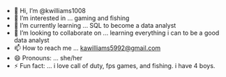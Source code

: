 - 👋 Hi, I’m @kwilliams1008
- 👀 I’m interested in ... gaming and fishing
- 🌱 I’m currently learning ... SQL to become a data analyst
- 💞️ I’m looking to collaborate on ... learning everything i can to be a good data analyst
- 📫 How to reach me ... kawilliams5992@gmail.com
- 😄 Pronouns: ... she/her
- ⚡ Fun fact: ... i love call of duty, fps games, and fishing. i have 4 boys.

<!---
kwilliams1008/kwilliams1008 is a ✨ special ✨ repository because its `README.md` (this file) appears on your GitHub profile.
You can click the Preview link to take a look at your changes.
--->
